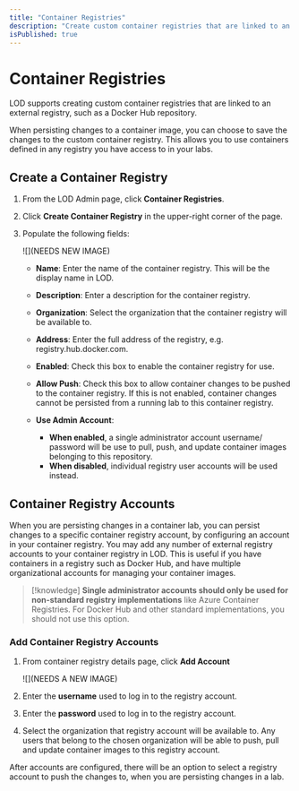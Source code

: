 ```yaml
---
title: "Container Registries"
description: "Create custom container registries that are linked to an external registry. "
isPublished: true
---
```


# Container Registries

LOD supports creating custom container registries that are linked to an external registry, such as a Docker Hub repository. 

When persisting changes to a container image, you can choose to save the changes to the custom container registry. This allows you to use containers defined in any registry you have access to in your labs.

## Create a Container Registry

1. From the LOD Admin page, click **Container Registries**.

1. Click **Create Container Registry** in the upper-right corner of the page. 

1. Populate the following fields:

    ![](NEEDS NEW IMAGE)

    - **Name**: Enter the name of the container registry. This will be the display  name in LOD. 

    - **Description**: Enter a description for the container registry. 

    - **Organization**: Select the organization that the container registry will be     available to. 

    - **Address**: Enter the full address of the registry, e.g. registry.hub.docker.com.
    - **Enabled**: Check this box to enable the container registry for use. 

    - **Allow Push**: Check this box to allow container changes to be pushed to the    container registry. If this is not enabled, container changes cannot be persisted   from a running lab to this container registry. 

    - **Use Admin Account**: 
    
        - **When enabled**, a single administrator account username/ password will be use to pull, push, and update container images belonging to this repository. 
        - **When disabled**, individual registry user accounts will be used instead.

## Container Registry Accounts

When you are persisting changes in a container lab, you can persist changes to a specific container registry account, by configuring an account in your container registry. You may add any number of external registry accounts to your container registry in LOD. This is useful if you have containers in a registry such as Docker Hub, and have multiple organizational accounts for managing your container images.

>[!knowledge] **Single administrator accounts should only be used for non-standard registry implementations** like Azure Container Registries. For Docker Hub and other standard implementations, you should not use this option.

### Add Container Registry Accounts

1. From container registry details page, click **Add Account**

    ![](NEEDS A NEW IMAGE)

1. Enter the **username** used to log in to the registry account. 

1. Enter the **password** used to log in to the registry account. 

1. Select the organization that registry account will be available to. Any users that belong to the chosen organization will be able to push, pull and update container images to this registry account. 

After accounts are configured, there will be an option to select a registry account to push the changes to, when you are persisting changes in a lab.
